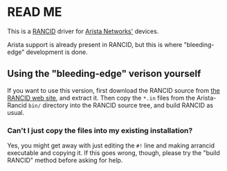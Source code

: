 # READ ME

This is a [RANCID](http://shrubbery.net/rancid/) driver for
[Arista Networks'](http://aristanetworks.com) devices.

Arista support is already present in RANCID, but this is where
"bleeding-edge" development is done.

## Using the "bleeding-edge" verison yourself

If you want to use this version, first download the RANCID
source from [the RANCID web site](http://shrubbery.net/rancid/),
and extract it.  Then copy the `*.in` files from
the Arista-Rancid `bin/` directory into the RANCID source
tree, and build RANCID as usual.

### Can't I just copy the files into my existing installation?

Yes, you might get away with just editing the `#!` line
and making arrancid executable and copying it.  If this goes
wrong, though, please try the "build RANCID" method before
asking for help.
